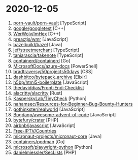 # 2020-12-05

1. [porn-vault/porn-vault](https://github.com/porn-vault/porn-vault "💋 Manage your ever-growing porn collection. Using Vue & GraphQL") [TypeScript]
2. [google/googletest](https://github.com/google/googletest "Googletest - Google Testing and Mocking Framework") [C++]
3. [WerWolv/ImHex](https://github.com/WerWolv/ImHex "A Hex Editor for Reverse Engineers, Programmers and people that value their eye sight when working at 3 AM.") [C++]
4. [preactjs/wmr](https://github.com/preactjs/wmr "👩‍🚀 The tiny all-in-one development tool for modern web apps.") [JavaScript]
5. [bazelbuild/bazel](https://github.com/bazelbuild/bazel "a fast, scalable, multi-language and extensible build system") [Java]
6. [jef/streetmerchant](https://github.com/jef/streetmerchant "🤖 Autonomous robot for all your electronic needs") [TypeScript]
7. [taniarascia/takenote](https://github.com/taniarascia/takenote "📝 ‎ A web-based notes app for developers.") [TypeScript]
8. [containerd/containerd](https://github.com/containerd/containerd "An open and reliable container runtime") [Go]
9. [MicrosoftDocs/azure-docs](https://github.com/MicrosoftDocs/azure-docs "Open source documentation of Microsoft Azure") [PowerShell]
10. [bradtraversy/50projects50days](https://github.com/bradtraversy/50projects50days "50+ mini web projects using HTML, CSS & JS") [CSS]
11. [dashbitco/bytepack_archive](https://github.com/dashbitco/bytepack_archive "Archive of bytepack.io") [Elixir]
12. [h5bp/html5-boilerplate](https://github.com/h5bp/html5-boilerplate "A professional front-end template for building fast, robust, and adaptable web apps or sites.") [JavaScript]
13. [thedaviddias/Front-End-Checklist](https://github.com/thedaviddias/Front-End-Checklist "🗂 The perfect Front-End Checklist for modern websites and meticulous developers") 
14. [alacritty/alacritty](https://github.com/alacritty/alacritty "A cross-platform, GPU-accelerated terminal emulator") [Rust]
15. [KasperskyLab/TinyCheck](https://github.com/KasperskyLab/TinyCheck "TinyCheck allows you to easily capture network communications from a smartphone or any device which can be associated to a Wi-Fi access point in order to quickly analyze them. This can be used to check if any suspect or malicious communication is outgoing from a smartphone, by using heuristics or specific Indicators of Compromise (IoCs). In orde…") [Python]
16. [nahamsec/Resources-for-Beginner-Bug-Bounty-Hunters](https://github.com/nahamsec/Resources-for-Beginner-Bug-Bounty-Hunters "A list of resources for those interested in getting started in bug bounties") 
17. [gothinkster/realworld](https://github.com/gothinkster/realworld "The mother of all demo apps — Exemplary fullstack Medium.com clone powered by React, Angular, Node, Django, and many more 🏅") [JavaScript]
18. [Bogdanp/awesome-advent-of-code](https://github.com/Bogdanp/awesome-advent-of-code "A collection of awesome resources related to the yearly Advent of Code challenge.") [JavaScript]
19. [bytefury/crater](https://github.com/bytefury/crater "Free & Open Source Invoice App for Freelancers & Small Businesses") [PHP]
20. [airbnb/javascript](https://github.com/airbnb/javascript "JavaScript Style Guide") [JavaScript]
21. [Free-IPTV/Countries](https://github.com/Free-IPTV/Countries "Free legally receivable IPTV channels as .m3u for Kodi. :-)") 
22. [micronaut-projects/micronaut-core](https://github.com/micronaut-projects/micronaut-core "Micronaut Application Framework") [Java]
23. [containers/podman](https://github.com/containers/podman "Podman: A tool for managing OCI containers and pods") [Go]
24. [microsoft/playwright-python](https://github.com/microsoft/playwright-python "Python version of the Playwright testing and automation library.") [Python]
25. [danielmiessler/SecLists](https://github.com/danielmiessler/SecLists "SecLists is the security tester's companion. It's a collection of multiple types of lists used during security assessments, collected in one place. List types include usernames, passwords, URLs, sensitive data patterns, fuzzing payloads, web shells, and many more.") [PHP]
